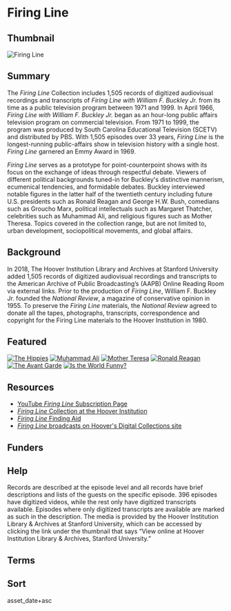 # Firing Line

## Thumbnail

![Firing Line](https://s3.amazonaws.com/americanarchive.org/special-collections/firing-line.jpg "Firing Line")

## Summary

The *Firing Line* Collection includes 1,505 records of digitized audiovisual recordings and transcripts of *Firing Line with William F. Buckley Jr.* from its time as a public television program between 1971 and 1999. In April 1966, *Firing Line with William F. Buckley Jr.* began as an hour-long public affairs television program on commercial television. From 1971 to 1999, the program was produced by South Carolina Educational Television (SCETV) and distributed by PBS. With 1,505 episodes over 33 years, *Firing Line* is the longest-running public-affairs show in television history with a single host. *Firing Line* garnered an Emmy Award in 1969.

*Firing Line* serves as a prototype for point-counterpoint shows with its focus on the exchange of ideas through respectful debate. Viewers of different political backgrounds tuned-in for Buckley's distinctive mannerism, ecumenical tendencies, and formidable debates. Buckley interviewed notable figures in the latter half of the twentieth century including future U.S. presidents such as Ronald Reagan and George H.W. Bush, comedians such as Groucho Marx, political intellectuals such as Margaret Thatcher, celebrities such as Muhammad Ali, and religious figures such as Mother Theresa. Topics covered in the collection range, but are not limited to, urban development, sociopolitical movements, and global affairs.

## Background

In 2018, The Hoover Institution Library and Archives at Stanford University added 1,505 records of digitized audiovisual recordings and transcripts to the American Archive of Public Broadcasting’s (AAPB) Online Reading Room via external links. Prior to the production of *Firing Line*, William F. Buckley Jr. founded the *National Review*, a magazine of conservative opinion in 1955. To preserve the *Firing Line* materials, the *National Review* agreed to donate all the tapes, photographs, transcripts, correspondence and copyright for the Firing Line materials to the Hoover Institution in 1980.

## Featured

[![The Hippies](https://s3.amazonaws.com/americanarchive.org/special-collections/cpb-aacip_514-9882j68x8t.jpg)](/catalog/cpb-aacip_514-9882j68x8t)
[![Muhammad Ali](https://s3.amazonaws.com/americanarchive.org/special-collections/cpb-aacip_514-4j09w09n67.jpg)](/catalog/cpb-aacip_514-4j09w09n67)
[![Mother Teresa](https://s3.amazonaws.com/americanarchive.org/special-collections/cpb-aacip_514-mg7fq9r24p.jpg)](/catalog/cpb-aacip_514-mg7fq9r24p)
[![Ronald Reagan](https://s3.amazonaws.com/americanarchive.org/special-collections/cpb-aacip_514-9s1kh0fp9c.jpg)](/catalog/cpb-aacip_514-9s1kh0fp9c)
[![The Avant Garde](https://s3.amazonaws.com/americanarchive.org/special-collections/cpb-aacip_514-gf0ms3kt7b.jpg)](/catalog/cpb-aacip_514-gf0ms3kt7b)
[![Is the World Funny?](https://s3.amazonaws.com/americanarchive.org/special-collections/cpb-aacip_514-pn8x922d1m.jpg)](/catalog/cpb-aacip_514-pn8x922d1m)

## Resources

- [YouTube *Firing Line* Subscription Page](https://www.youtube.com/channel/UC9lqW3pQDcUuugXLIpzcUdA)
- [*Firing Line* Collection at the Hoover Institution](https://www.hoover.org/library-archives/collections/firing-line)
- [*Firing Line* Finding Aid](http://www.oac.cdlib.org/findaid/ark:/13030/kt6m3nc88c/)
- [*Firing Line* broadcasts on Hoover's Digital Collections site](https://digitalcollections.hoover.org/advancedsearch/Objects/archiveType%3AItem%3BcollectionId%3A21)

## Funders

## Help

Records are described at the episode level and all records have brief descriptions and lists of the guests on the specific episode. 396 episodes have digitized videos, while the rest only have digitized transcripts available. Episodes where only digitized transcripts are available are marked as such in the description. The media is provided by the Hoover Institution Library & Archives at Stanford University, which can be accessed by clicking the link under the thumbnail that says “View online at Hoover Institution Library & Archives, Stanford University.”

## Terms

## Sort

asset_date+asc
